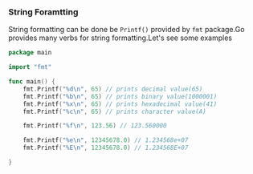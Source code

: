 ### String Foramtting
String formatting can be done be `Printf()` provided by `fmt` package.Go provides many verbs for string formatting.Let's see some examples
```go
package main

import "fmt"

func main() {
    fmt.Printf("%d\n", 65) // prints decimal value(65)
    fmt.Printf("%b\n", 65) // prints binary value(1000001)
    fmt.Printf("%x\n", 65) // prints hexadecimal value(41)
    fmt.Printf("%c\n", 65) // prints character value(A)

    fmt.Printf("%f\n", 123.56) // 123.560000

    fmt.Printf("%e\n", 12345678.0) // 1.234568e+07
    fmt.Printf("%E\n", 12345678.0) // 1.234568E+07

}
```
